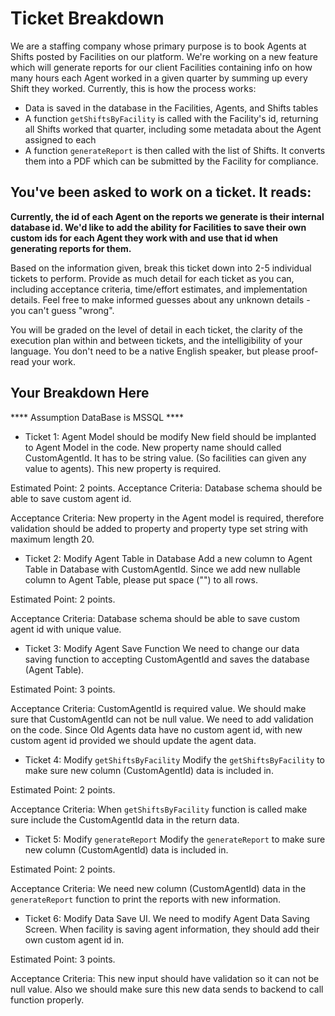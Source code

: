 # Ticket Breakdown
We are a staffing company whose primary purpose is to book Agents at Shifts posted by Facilities on our platform. We're working on a new feature which will generate reports for our client Facilities containing info on how many hours each Agent worked in a given quarter by summing up every Shift they worked. Currently, this is how the process works:

- Data is saved in the database in the Facilities, Agents, and Shifts tables
- A function `getShiftsByFacility` is called with the Facility's id, returning all Shifts worked that quarter, including some metadata about the Agent assigned to each
- A function `generateReport` is then called with the list of Shifts. It converts them into a PDF which can be submitted by the Facility for compliance.

## You've been asked to work on a ticket. It reads:

**Currently, the id of each Agent on the reports we generate is their internal database id. We'd like to add the ability for Facilities to save their own custom ids for each Agent they work with and use that id when generating reports for them.**


Based on the information given, break this ticket down into 2-5 individual tickets to perform. Provide as much detail for each ticket as you can, including acceptance criteria, time/effort estimates, and implementation details. Feel free to make informed guesses about any unknown details - you can't guess "wrong".


You will be graded on the level of detail in each ticket, the clarity of the execution plan within and between tickets, and the intelligibility of your language. You don't need to be a native English speaker, but please proof-read your work.

## Your Breakdown Here

**** Assumption DataBase is MSSQL ****

- Ticket 1: Agent Model should be modify
New field should be implanted to Agent Model in the code. New property name should called CustomAgentId. It has to be string value. (So facilities can given any value to agents). This new property is required. 

Estimated Point: 2 points.
Acceptance Criteria: Database schema should be able to save custom agent id.

Acceptance Criteria: New property in the Agent model is required, therefore validation should be added to property and property type set string with maximum length 20. 



- Ticket 2: Modify Agent Table in Database
Add a new column to Agent Table in Database with CustomAgentId. Since we add new nullable column to Agent Table, please put space ("") to all rows.

Estimated Point: 2 points.

Acceptance Criteria: Database schema should be able to save custom agent id with unique value.



- Ticket 3: Modify Agent Save Function
We need to change our data saving function to accepting CustomAgentId and saves the database (Agent Table).

Estimated Point: 3 points.

Acceptance Criteria: CustomAgentId is required value. We should make sure that CustomAgentId can not be null value. We need to add validation on the code. Since Old Agents data have no custom agent id, with new custom agent id provided we should update the agent data. 



- Ticket 4: Modify `getShiftsByFacility`
Modify the `getShiftsByFacility` to make sure new column (CustomAgentId) data is included in.

Estimated Point: 2 points.

Acceptance Criteria: When `getShiftsByFacility` function is called make sure include the CustomAgentId data in the return data.




- Ticket 5: Modify `generateReport`
Modify the `generateReport` to make sure new column (CustomAgentId) data is included in.

Estimated Point: 2 points.

Acceptance Criteria: We need new column (CustomAgentId) data in the `generateReport` function to print the reports with new information.




- Ticket 6: Modify Data Save UI.
We need to modify Agent Data Saving Screen. When facility is saving agent information, they should add their own custom agent id in. 

Estimated Point: 3 points.

Acceptance Criteria: This new input should have validation so it can not be null value. Also we should make sure this new data sends to backend to call function properly. 
